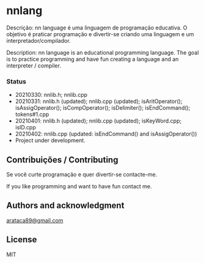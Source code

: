 # nnlang
Descrição: nn language é uma linguagem de programação educativa. O objetivo é praticar programação e divertir-se criando uma linguagem e um interpretador/compilador. 

Description: nn language is an educational programming language. The goal is to practice programming and have fun creating a language and an interpreter / compiler.

### Status
- 20210330: nnlib.h; nnlib.cpp
- 20210331: nnlib.h (updated); nnlib.cpp (updated); isAritOperator(); isAssigOperator(); isCompOperator(); isDelimiter(); isEndCommand(); tokens#1.cpp 
- 20210401: nnlib.h (updated); nnlib.cpp (updated); isKeyWord.cpp; isID.cpp
- 20210402: nnlib.cpp (updated: isEndCommand() and isAssigOperator())
- Project under development.


## Contribuições / Contributing
Se você curte programação e quer divertir-se contacte-me.<p>
If you like programming and want to have fun contact me.

## Authors and acknowledgment
arataca89@gmail.com

## License
MIT



